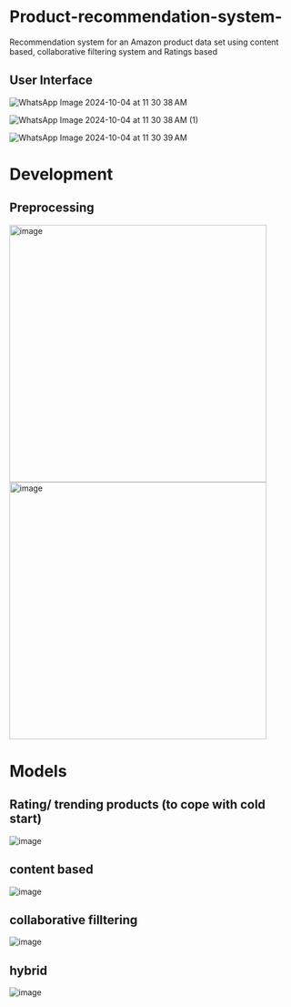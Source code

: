 # Product-recommendation-system-
Recommendation system for an Amazon product data set using content based, collaborative filtering system and Ratings based

## User Interface
![WhatsApp Image 2024-10-04 at 11 30 38 AM](https://github.com/user-attachments/assets/3062fd47-b7ee-4548-a71c-6521d1ad6645)

![WhatsApp Image 2024-10-04 at 11 30 38 AM (1)](https://github.com/user-attachments/assets/df907f83-b5a1-4ca0-9ca3-357642cf6fe3)

![WhatsApp Image 2024-10-04 at 11 30 39 AM](https://github.com/user-attachments/assets/3a7a7680-4c5c-4eea-9a06-f66638b9dcd1)


# Development

## Preprocessing 
<img width="452" alt="image" src="https://github.com/user-attachments/assets/1803b2a8-8e03-4b91-897d-9acdf9bd1cbc">

<img width="452" alt="image" src="https://github.com/user-attachments/assets/ddea80e5-86bc-43b3-b6f8-41fe0d804b91">

# Models 
## Rating/ trending products (to cope with cold start)
![image](https://github.com/user-attachments/assets/475ae626-393d-4e35-9a03-214dd17801fa)

## content based
 ![image](https://github.com/user-attachments/assets/ed00927b-e4f7-416f-9ee6-cda990e7a857)

## collaborative filltering
 ![image](https://github.com/user-attachments/assets/90f39ad4-c1ed-40b1-ab3d-1bcca4d28d74)

## hybrid
![image](https://github.com/user-attachments/assets/87a469d9-20c6-486b-a6e4-b0b484faa399)


